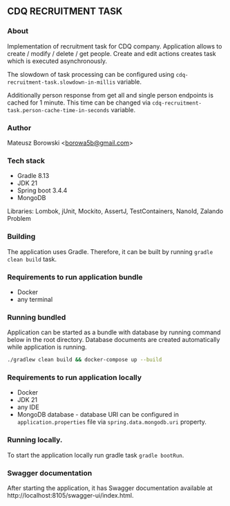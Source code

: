 ## CDQ RECRUITMENT TASK

### About

Implementation of recruitment task for CDQ company.
Application allows to create / modify / delete / get people.
Create and edit actions creates task which is executed asynchronously.

The slowdown of task processing can be configured using `cdq-recruitment-task.slowdown-in-millis` variable.

Additionally person response from get all and single person endpoints is cached for 1 minute.
This time can be changed via `cdq-recruitment-task.person-cache-time-in-seconds` variable.

### Author

Mateusz Borowski <[borowa5b@gmail.com](mailto:borowa5b@gmail.com)>

### Tech stack

- Gradle 8.13
- JDK 21
- Spring boot 3.4.4
- MongoDB

Libraries: Lombok, jUnit, Mockito, AssertJ, TestContainers, NanoId, Zalando Problem

### Building

The application uses Gradle. Therefore, it can be built by running `gradle clean build` task.

### Requirements to run application bundle

- Docker
- any terminal

### Running bundled

Application can be started as a bundle with database by running command below in the root directory.
Database documents are created automatically while application is running.

```bash
./gradlew clean build && docker-compose up --build
````

### Requirements to run application locally

- Docker
- JDK 21
- any IDE
- MongoDB database - database URI can be configured in `application.properties` file via `spring.data.mongodb.uri`
  property.

### Running locally.

To start the application locally run gradle task `gradle bootRun`.

### Swagger documentation

After starting the application, it has Swagger documentation available at http://localhost:8105/swagger-ui/index.html.
